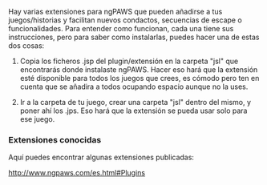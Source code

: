 Hay varias extensiones para ngPAWS que pueden añadirse a tus juegos/historias y facilitan nuevos condactos, secuencias de escape o funcionalidades. Para entender como funcionan, cada una tiene sus instrucciones, pero para saber como instalarlas, puedes hacer una de estas dos cosas:

1) Copia los ficheros .jsp del plugin/extensión en la carpeta "jsl" que encontrarás donde instalaste ngPAWS. Hacer eso hará que la extensión esté disponible para todos los juegos que crees, es cómodo pero ten en cuenta que se añadira a todos ocupando espacio aunque no la uses.

2) Ir a la carpeta de tu juego, crear una carpeta "jsl"  dentro del mismo, y poner ahí los .jps. Eso hará que la extensión se pueda usar solo para ese juego.

### Extensiones conocidas

Aquí puedes encontrar algunas extensiones publicadas:

http://www.ngpaws.com/es.html#Plugins